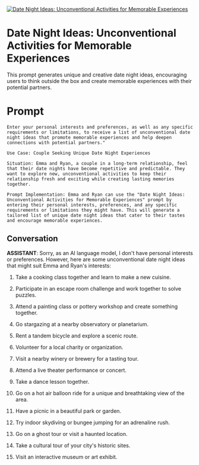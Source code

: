 
[![Date Night Ideas: Unconventional Activities for Memorable Experiences](https://flow-prompt-covers.s3.us-west-1.amazonaws.com/icon/futuristic/futu_2.png)]()
# Date Night Ideas: Unconventional Activities for Memorable Experiences 
This prompt generates unique and creative date night ideas, encouraging users to think outside the box and create memorable experiences with their potential partners.

# Prompt

```
Enter your personal interests and preferences, as well as any specific requirements or limitations, to receive a list of unconventional date night ideas that promote memorable experiences and help deepen connections with potential partners."

Use Case: Couple Seeking Unique Date Night Experiences

Situation: Emma and Ryan, a couple in a long-term relationship, feel that their date nights have become repetitive and predictable. They want to explore new, unconventional activities to keep their relationship fresh and exciting while creating lasting memories together.

Prompt Implementation: Emma and Ryan can use the "Date Night Ideas: Unconventional Activities for Memorable Experiences" prompt by entering their personal interests, preferences, and any specific requirements or limitations they might have. This will generate a tailored list of unique date night ideas that cater to their tastes and encourage memorable experiences.
```

## Conversation

**ASSISTANT**: Sorry, as an AI language model, I don't have personal interests or preferences. However, here are some unconventional date night ideas that might suit Emma and Ryan's interests:



1. Take a cooking class together and learn to make a new cuisine.

2. Participate in an escape room challenge and work together to solve puzzles.

3. Attend a painting class or pottery workshop and create something together.

4. Go stargazing at a nearby observatory or planetarium.

5. Rent a tandem bicycle and explore a scenic route.

6. Volunteer for a local charity or organization.

7. Visit a nearby winery or brewery for a tasting tour.

8. Attend a live theater performance or concert.

9. Take a dance lesson together.

10. Go on a hot air balloon ride for a unique and breathtaking view of the area.

11. Have a picnic in a beautiful park or garden.

12. Try indoor skydiving or bungee jumping for an adrenaline rush.

13. Go on a ghost tour or visit a haunted location.

14. Take a cultural tour of your city's historic sites.

15. Visit an interactive museum or art exhibit.


